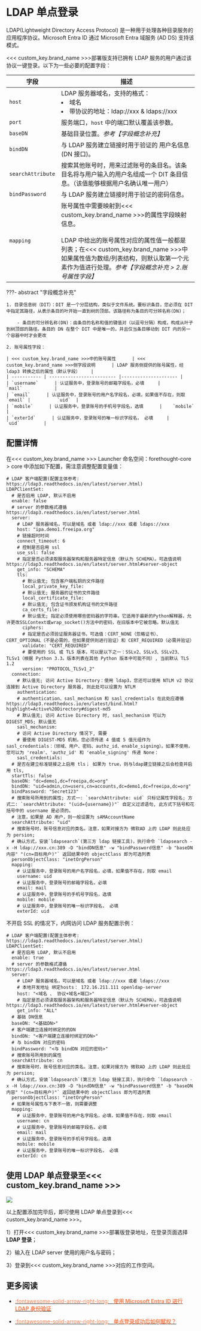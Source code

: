 # LDAP 单点登录

LDAP(Lightweight Directory Access Protocol) 是一种用于处理各种目录服务的应用程序协议。Microsoft Entra ID 通过 Microsoft Entra 域服务 (AD DS) 支持该模式。

<<< custom_key.brand_name >>>部署版支持已拥有 LDAP 服务的用户通过该协议一键登录。以下为一些必要的配置字段：

| 字段      | 描述                          |
| ----------- | ------------------------------------ |
| `host`      | LDAP 服务器域名，支持的格式：<br /><li>域名 <br /><li>带协议的地址：ldap://xxx & ldaps://xxx                          |
| `port`      | 服务端口，`host` 中的端口默认覆盖该参数。                          |
| `baseDN`      | 基础目录位置。*参考【字段概念补充】*                   |
| `bindDN`      | 与 LDAP 服务建立链接时用于验证的 用户名信息(DN 接口)。       |
| `searchAttribute`      | 搜索其他账号时，用来过滤账号的条目名。该条目名将与用户输入的用户名组成一个 DIT 条目信息。（该值能够根据用户名确认唯一用户）                 |
| `bindPassword`      | 与 LDAP 服务建立链接时用于验证的密码信息。                          |
| `mapping`      | 账号属性中需要映射到<<< custom_key.brand_name >>>的属性字段映射信息。<br /><br />LDAP 中给出的账号属性对应的属性值一般都是列表；在<<< custom_key.brand_name >>>中如果属性值为数组/列表结构，则默认取第一个元素作为值进行处理。*参考【字段概念补充 > 2.账号属性字段】*                          |


???- abstract "字段概念补充"

    1. 目录信息树（DIT）：DIT 是一个分层结构，类似于文件系统。要标识条目，您必须在 DIT 中指定其路径，从表示条目的叶开始一直到树的顶部。该路径称为条目的可分辨名称(DN)；
        
        - 条目的可分辨名称(DN)：由条目的名称和值的键值对（以逗号分隔）构成，构成从叶子到树顶部的路径。条目的 DN 在整个 DIT 中是唯一的，并且仅当条目移动到 DIT 内的另一个容器中时才会更改

    2. 账号属性字段：
  
    | <<< custom_key.brand_name >>>中的账号属性      | <<< custom_key.brand_name >>>侧字段说明      | LDAP 服务侧提供的账号属性，经 ldap3 转换之后的属性（默认字段）    |
    | ----------- | ------------------------- |--------------------- |
    | `username`      | 认证服务中，登录账号的邮箱字段名，必填     |           `mail`            |
    | `email`      | 认证服务中，登录账号的用户名字段名，必填，如果值不存在，则取 `email`	|          `uid`  |
    | `mobile`      | 认证服务中，登录账号的手机号字段名，选填      |    `mobile`                   |
    | `exterId`      | 认证服务中，登录账号的唯一标识字段名， 必填	  |              `uid`         |


## 配置详情

在<<< custom_key.brand_name >>> Launcher 命名空间：forethought-core > core 中添加如下配置，需注意调整配置变量值：


```
# LDAP 客户端配置(配置主体参考: https://ldap3.readthedocs.io/en/latest/server.html)
LDAPClientSet:
  # 是否启用 LDAP, 默认不启用
  enable: false
  # server 的参数格式遵循 https://ldap3.readthedocs.io/en/latest/server.html
  server:
    # LDAP 服务器域名，可以是域名 或者 ldap://xxx 或者 ldaps://xxx
    host: "ipa.demo1.freeipa.org"
    # 链接超时时间
    connect_timeout: 6
    # 控制是否启用 ssl
    use_ssl: false
    # 指定是否必须读取服务器架构和服务器特定信息（默认为 SCHEMA）。可选值说明 https://ldap3.readthedocs.io/en/latest/server.html#server-object
    get_info: "SCHEMA"
    tls:
      # 默认值无; 包含客户端私钥的文件路径
      local_private_key_file:
      # 默认值无; 服务器的证书的文件路径
      local_certificate_file:
      # 默认值无; 包含证书颁发机构证书的文件路径
      ca_certs_file:
      # 默认值无; 指定必须使用哪些密码器的字符串。它适用于最新的Python解释器，允许更改SSLContext或wrap_socket()方法中的密码，在旧版本中它被忽略。默认值无
      ciphers:
      # 指定是否必须验证服务器证书，可选值：CERT_NONE（忽略证书）、CERT_OPTIONAL（不是必需的，但如果提供则进行验证）和 CERT_REQUIRED（必需并验证）
      validate: "CERT_REQUIRED"
      # 要使用的 SSL 或 TLS 版本，可以是以下之一：SSLv2、SSLv3、SSLv23、TLSv1（根据 Python 3.3。版本列表在其他 Python 版本中可能不同）, 当前默认 TLS 1.2
      version: "PROTOCOL_TLSv1_2"
  connection:
    # 默认值无; 访问 Active Directory：使用 ldap3，您还可以使用 NTLM v2 协议连接到 Active Directory 服务器, 则此处可以设置为 NTLM
    authentication:
    # authentication、sasl_mechanism 和 sasl_credentials 在此处应遵循 https://ldap3.readthedocs.io/en/latest/bind.html?highlight=Active%20Directory#digest-md5
    # 默认值无; 访问 Active Directory 时, sasl_mechanism 可以为 DIGEST_MD5; 默认值无
    sasl_mechanism:
    # 访问 Active Directory 情况下, 需要
    # 要使用 DIGEST-MD5 机制，您必须传递 4 值或 5 值元组作为 sasl_credentials：（领域、用户、密码、authz_id、enable_signing）。如果不使用，您可以为 'realm'、'authz_id' 和 'enable_signing' 传递 None：
    sasl_credentials:
  # 是否在建立标准链接之上启用 tls； 如果为 true，则与ldap建立链接之后会检查并启用 tls,
  startTls: false
  baseDN: "dc=demo1,dc=freeipa,dc=org"
  bindDN: "uid=admin,cn=users,cn=accounts,dc=demo1,dc=freeipa,dc=org"
  bindPassword: "Secret123"
  # 搜索账号所用到的属性; 方式一: `searchAttribute: uid` 只标记属性字段名; 方式二: `searchAttribute: "(uid={username})"` 自定义过滤语句, 此方式下括号和花括号中的 username 是必须的。
  # 注意，如果是 AD 用户，则一般设置为 sAMAccountName
  searchAttribute: "uid"
  # 搜索账号时，账号信息对应的类名。注意，如果对接方为 微软AD 上的 LDAP 则此处应为 persion;
  # 确认方式，安装`ldapsearch`(第三方 ldap 链接工具)，执行命令 `ldapsearch -x -H ldap://xxx.cn:389 -D "bindDN信息" -w "bindPassword信息" -b "baseDN内容" "(cn=目标用户)"` 返回结果中的 objectClass 即为可选列表
  personObjectClass: "inetOrgPerson"
  mapping:
    # 认证服务中，登录账号的用户名字段名，必填，如果值不存在，则取 email
    username: uid
    # 认证服务中，登录账号的邮箱字段名，必填
    email: mail
    # 认证服务中，登录账号的手机号字段名，选填
    mobile: mobile
    # 认证服务中，登录账号的唯一标识字段名， 必填
    exterId: uid
```

不开启 SSL 的情况下，内网访问 LDAP 服务配置示例：

```
# LDAP 客户端配置(配置主体参考: https://ldap3.readthedocs.io/en/latest/server.html)
LDAPClientSet:
  # 是否启用 LDAP, 默认不启用
  enable: true
  # server 的参数格式遵循 https://ldap3.readthedocs.io/en/latest/server.html
  server:
    # LDAP 服务器域名，可以是域名 或者 ldap://xxx 或者 ldaps://xxx
    # 本地开发地址 绑定hosts： 172.16.211.111 openldap-server
    host: "<域名 、 协议+域名+端口>"
    # 指定是否必须读取服务器架构和服务器特定信息（默认为 SCHEMA）。可选值说明 https://ldap3.readthedocs.io/en/latest/server.html#server-object
    get_info: "ALL"
  # 基础 DN信息
  baseDN: "<基础DN>"
  # 客户端建立连接时绑定的的DN
  bindDN: "<客户端建立连接时绑定的DN>"
  # 与 bindDN 对应的密码
  bindPassword: "<与 bindDN 对应的密码>"
  # 搜索账号所用到的属性
  searchAttribute: cn
  # 搜索账号时，账号信息对应的类名。注意，如果对接方为 微软AD 上的 LDAP 则此处应为 persion;
  # 确认方式，安装`ldapsearch`(第三方 ldap 链接工具)，执行命令 `ldapsearch -x -H ldap://xxx.cn:389 -D "bindDN信息" -w "bindPassword信息" -b "baseDN内容" "(cn=目标用户)"` 返回结果中的 objectClass 即为可选列表
  personObjectClass: "inetOrgPerson"
  # 如果账号属性与下表不一致，则需要调整
  mapping:
    # 认证服务中，登录账号的用户名字段名，必填，如果值不存在，则取 email
    username: cn
    # 认证服务中，登录账号的邮箱字段名，必填
    email: mail
    # 认证服务中，登录账号的手机号字段名，选填
    mobile: mobile
    # 认证服务中，登录账号的唯一标识字段名， 必填
    exterId: cn
```


## 使用 LDAP 单点登录至<<< custom_key.brand_name >>>

![](img/ldap-1.png)

以上配置添加完毕后，即可使用 LDAP 单点登录到<<< custom_key.brand_name >>>。

1）打开<<< custom_key.brand_name >>>部署版登录地址，在登录页面选择 **LDAP 登录**；

2）输入在 LDAP server 使用的用户名与密码；

3）登录到<<< custom_key.brand_name >>>对应的工作空间。


## 更多阅读


<div class="grid cards" markdown>

- [<font color="coral"> :fontawesome-solid-arrow-right-long: &nbsp; **使用 Microsoft Entra ID 进行 LDAP 身份验证**</font>](https://learn.microsoft.com/en-us/entra/architecture/auth-ldap)

</div>


<div class="grid cards" markdown>

- [<font color="coral"> :fontawesome-solid-arrow-right-long: &nbsp; **单点登录成功后如何赋权？**</font>](./setting.md#mapping)

</div>